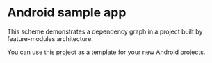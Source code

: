 # Android sample app

This scheme demonstrates a dependency graph in a project built by feature-modules architecture.

You can use this project as a template for your new Android projects.